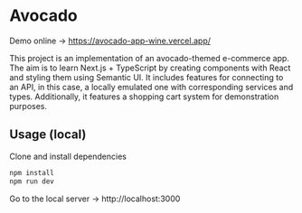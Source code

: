 # Avocado

Demo online -> https://avocado-app-wine.vercel.app/

This project is an implementation of an avocado-themed e-commerce app. The aim is to learn Next.js + TypeScript by creating components with React and styling them using Semantic UI. It includes features for connecting to an API, in this case, a locally emulated one with corresponding services and types. Additionally, it features a shopping cart system for demonstration purposes.

## Usage (local)

Clone and install dependencies

```bash
npm install
npm run dev
```

Go to the local server -> http://localhost:3000

